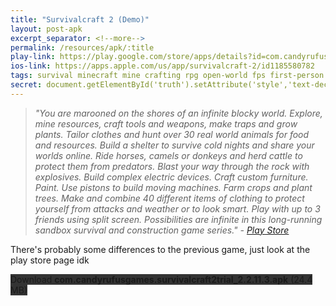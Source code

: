 ```yaml
---
title: "Survivalcraft 2 (Demo)"
layout: post-apk
excerpt_separator: <!--more-->
permalink: /resources/apk/:title
play-link: https://play.google.com/store/apps/details?id=com.candyrufusgames.survivalcraft2
ios-link: https://apps.apple.com/us/app/survivalcraft-2/id1185580782
tags: survival minecraft mine crafting rpg open-world fps first-person third-person
secret: document.getElementById('truth').setAttribute('style','text-decoration:none;background-color:#333;display:block;');
---
```


> _"You are marooned on the shores of an infinite blocky world. Explore, mine resources, craft tools and weapons, make traps and grow plants. Tailor clothes and hunt over 30 real world animals for food and resources. Build a shelter to survive cold nights and share your worlds online. Ride horses, camels or donkeys and herd cattle to protect them from predators. Blast your way through the rock with explosives. Build complex electric devices. Craft custom furniture. Paint. Use pistons to build moving machines. Farm crops and plant trees. Make and combine 40 different items of clothing to protect yourself from attacks and weather or to look smart. Play with up to 3 friends using split screen. Possibilities are infinite in this long-running sandbox survival and construction game series." - <a href="https://play.google.com/store/apps/details?id=com.candyrufusgames.survivalcraft2" target="_blank">Play Store</a>_

There's probably some differences to the previous game, just look at the play store page idk

<div class="text-center">
    <a class="btn btn-dark btn-block w-100" onclick='apk("com.candyrufusgames.survivalcraft2trial_2.2.11.3.apk")' style="text-decoration: none; background-color: #333;"> Download <b>com.candyrufusgames.survivalcraft2trial_2.2.11.3.apk</b> (24.4 MB)</a><br>
    <a id="truth" class="btn btn-dark btn-block w-100" onclick='apk("com.candyrufusgames.survivalcraft2_2.3.10.1.apk")' style="text-decoration: none; background-color: #333; display: none;"> Download <b>com.candyrufusgames.survivalcraft2_2.3.10.1.apk</b> (19.5 MB)</a>
</div>
